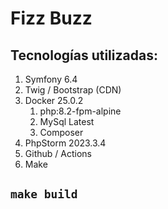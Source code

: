 
<h1>Fizz Buzz</h1>
<h2> Tecnologías utilizadas: </h2>

<ol>
  <li>Symfony 6.4</li>
  <li>Twig / Bootstrap (CDN)</li>
  <li>Docker 25.0.2 
    <ol>
      <li>php:8.2-fpm-alpine</li>
      <li>MySql Latest</li>
      <li>Composer</li>
    </ol>
  </li>
  <li>PhpStorm 2023.3.4</li>
  <li>Github / Actions</li>
  <li>Make</li>
</ol>

## `make build`